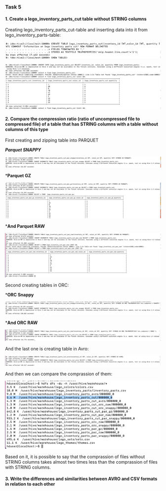 ### Task 5

#### 1. Create a lego_inventory_parts_cut table without STRING columns

Creating lego_inventory_parts_cut-table and inserting data into it from lego_inventory_parts-table:

![Creating lego_inventory_parts_cut-table](https://github.com/Annassie/BigData-Hadoop/blob/Anna_Niukkanen_task_5/Anna_Niukkanen_task_5/screenshots/create_parts_cut.png)

![Inserting data into table](https://github.com/Annassie/BigData-Hadoop/blob/Anna_Niukkanen_task_5/Anna_Niukkanen_task_5/screenshots/insert_data_to_parts_cut.png)

#### 2. Compare the compression ratio (ratio of uncompressed file to compressed file) of a table that has STRING columns with a table without columns of this type

First creating and zipping table into PARQUET

***Parquet SNAPPY***

![Parquet Snappy](https://github.com/Annassie/BigData-Hadoop/blob/Anna_Niukkanen_task_5/Anna_Niukkanen_task_5/screenshots/cut_par_snappy.png)

***Parquet GZ**

![Parquet GZ](https://github.com/Annassie/BigData-Hadoop/blob/Anna_Niukkanen_task_5/Anna_Niukkanen_task_5/screenshots/cut_par_gz.png)

***And Parquet RAW**

![Parquet RAW](https://github.com/Annassie/BigData-Hadoop/blob/Anna_Niukkanen_task_5/Anna_Niukkanen_task_5/screenshots/cut_par_raw.png)

Second creating tables in ORC:

***ORC Snappy**

![ORC Snappy](https://github.com/Annassie/BigData-Hadoop/blob/Anna_Niukkanen_task_5/Anna_Niukkanen_task_5/screenshots/cut_orc_snappy.png)

***And ORC RAW**

![Orc raw](https://github.com/Annassie/BigData-Hadoop/blob/Anna_Niukkanen_task_5/Anna_Niukkanen_task_5/screenshots/cut_orc_raw.png)

And the last one is creating table in Avro:

![Avro](https://github.com/Annassie/BigData-Hadoop/blob/Anna_Niukkanen_task_5/Anna_Niukkanen_task_5/screenshots/cut_avro.png)

And then we can compare the comprassion of them:

![Comprassion ratio](https://github.com/Annassie/BigData-Hadoop/blob/Anna_Niukkanen_task_5/Anna_Niukkanen_task_5/screenshots/check_size.png)

Based on it, it is possible to say that the comprassion of files without STRING columns takes almost two times less than the comprassion of files with STRING columns.

#### 3. Write the differences and similarities between AVRO and CSV formats in relation to each other

